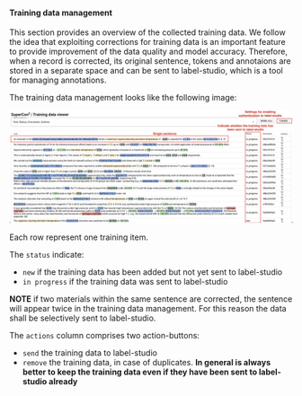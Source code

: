 #### Training data management

This section provides an overview of the collected training data.
We follow the idea that exploiting corrections for training data is an important feature to provide improvement of the data quality and model accuracy.
Therefore, when a record is corrected, its original sentence, tokens and annotaions are stored in a separate space and can be sent to label-studio, which is a tool for managing annotations.

The training data management looks like the following image:

![](docs/images/training-data-viewer.jpg)

Each row represent one training item.

The `status` indicate:
- `new` if the training data has been added but not yet sent to label-studio
- `in progress` if the training data was sent to label-studio

**NOTE** if two materials within the same sentence are corrected, the sentence will appear twice in the training data management. For this reason the data shall be selectively sent to label-studio.

The `actions` column comprises two action-buttons:
- `send` the training data to label-studio
- `remove` the training data, in case of duplicates. **In general is always better to keep the training data even if they have been sent to label-studio already**
